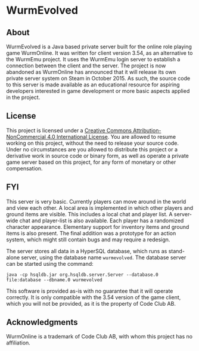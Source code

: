 # WurmEvolved

## About
WurmEvolved is a Java based private server built for the online role playing game WurmOnline. It was written for client version 3.54, as an alternative to the WurmEmu project. It uses the WurmEmu login server to establish a connection between the client and the server. The project is now abandoned as WurmOnline has announced that it will release its own private server system on Steam in October 2015. As such, the source code to this server is made available as an educational resource for aspiring developers interested in game development or more basic aspects applied in the project.

## License
This project is licensed under a [Creative Commons Attribution-NonCommercial 4.0 International License](http://creativecommons.org/licenses/by-nc/4.0/). You are allowed to resume working on this project, without the need to release your source code. Under no circumstances are you allowed to distribute this project or a derivative work in source code or binary form, as well as operate a private game server based on this project, for any form of monetary or other compensation.

## FYI
This server is very basic. Currently players can move around in the world and view each other. A local area is implemented in which other players and ground items are visible. This includes a local chat and player list. A server-wide chat and player-list is also available. Each player has a randomized character appearance. Elementary support for inventory items and ground items is also present. The final addition was a prototype for an action system, which might still contain bugs and may require a redesign.

The server stores all data in a HyperSQL database, which runs as stand-alone server, using the database name `wurmevolved`. The database server can be started using the command:
```
java -cp hsqldb.jar org.hsqldb.server.Server --database.0 file:database --dbname.0 wurmevolved
```

This software is provided as-is with no guarantee that it will operate correctly. It is only compatible with the 3.54 version of the game client, which you will not be provided, as it is the property of Code Club AB.

## Acknowledgments
WurmOnline is a trademark of Code Club AB, with whom this project has no affiliation.